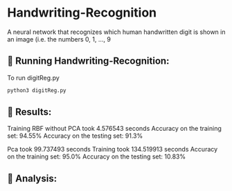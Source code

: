 # Handwriting-Recognition
A neural network that recognizes which human handwritten digit is shown in an image (i.e. the numbers 0, 1, ..., 9

## 🚀 Running Handwriting-Recognition:
To run digitReg.py

```sh
python3 digitReg.py
```

## 👀 Results:
Training RBF without PCA took 4.576543 seconds
Accuracy on the training set: 94.55% 
Accuracy on the testing set: 91.3% 

Pca took 99.737493 seconds
Training took 134.519913 seconds
Accuracy on the training set: 95.0% 
Accuracy on the testing set: 10.83% 

## 📝 Analysis:
